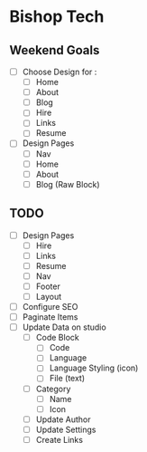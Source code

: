 # Bishop Tech

## Weekend Goals

- [ ] Choose Design for :
  - [ ] Home
  - [ ] About
  - [ ] Blog
  - [ ] Hire
  - [ ] Links
  - [ ] Resume
- [ ] Design Pages
  - [ ] Nav
  - [ ] Home
  - [ ] About
  - [ ] Blog (Raw Block)

## TODO

- [ ] Design Pages
  - [ ] Hire
  - [ ] Links
  - [ ] Resume
  - [ ] Nav
  - [ ] Footer
  - [ ] Layout
- [ ] Configure SEO
- [ ] Paginate Items
- [ ] Update Data on studio
  - [ ] Code Block
    - [ ] Code
    - [ ] Language
    - [ ] Language Styling (icon)
    - [ ] File (text)
  - [ ] Category
    - [ ] Name
    - [ ] Icon
  - [ ] Update Author
  - [ ] Update Settings
  - [ ] Create Links
